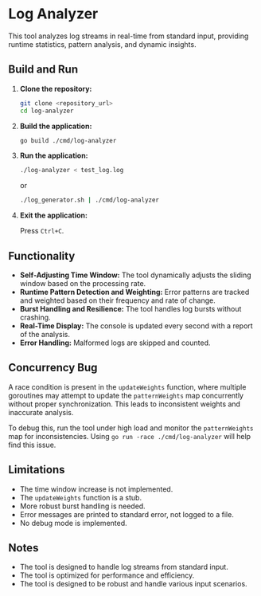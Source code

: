 # Log Analyzer

This tool analyzes log streams in real-time from standard input, providing runtime statistics, pattern analysis, and dynamic insights.

## Build and Run

1.  **Clone the repository:**

    ```bash
    git clone <repository_url>
    cd log-analyzer
    ```

2.  **Build the application:**

    ```bash
    go build ./cmd/log-analyzer
    ```

3.  **Run the application:**

    ```bash
    ./log-analyzer < test_log.log
    ```

    or

    ```bash
    ./log_generator.sh | ./cmd/log-analyzer
    ```

4.  **Exit the application:**

    Press `Ctrl+C`.

## Functionality

* **Self-Adjusting Time Window:** The tool dynamically adjusts the sliding window based on the processing rate.
* **Runtime Pattern Detection and Weighting:** Error patterns are tracked and weighted based on their frequency and rate of change.
* **Burst Handling and Resilience:** The tool handles log bursts without crashing.
* **Real-Time Display:** The console is updated every second with a report of the analysis.
* **Error Handling:** Malformed logs are skipped and counted.

## Concurrency Bug

A race condition is present in the `updateWeights` function, where multiple goroutines may attempt to update the `patternWeights` map concurrently without proper synchronization. This leads to inconsistent weights and inaccurate analysis.

To debug this, run the tool under high load and monitor the `patternWeights` map for inconsistencies. Using `go run -race ./cmd/log-analyzer` will help find this issue.

## Limitations

* The time window increase is not implemented.
* The `updateWeights` function is a stub.
* More robust burst handling is needed.
* Error messages are printed to standard error, not logged to a file.
* No debug mode is implemented.

## Notes

* The tool is designed to handle log streams from standard input.
* The tool is optimized for performance and efficiency.
* The tool is designed to be robust and handle various input scenarios.